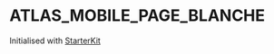ATLAS_MOBILE_PAGE_BLANCHE
===

Initialised with [StarterKit](https://git.net-courrier.extra.laposte.fr/GROUPE_ANGULAR_SHARED/starterkit-front-angular)
